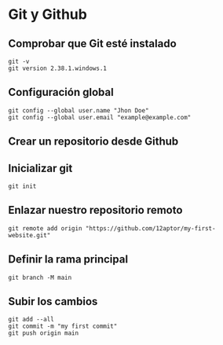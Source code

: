 # Git y Github

## Comprobar que Git esté instalado

```
git -v
git version 2.38.1.windows.1
```

## Configuración global

```
git config --global user.name "Jhon Doe"
git config --global user.email "example@example.com"
```

## Crear un repositorio desde Github

## Inicializar git

```
git init
```

## Enlazar nuestro repositorio remoto

```
git remote add origin "https://github.com/12aptor/my-first-website.git"
```

## Definir la rama principal

```
git branch -M main
```

## Subir los cambios

```
git add --all
git commit -m "my first commit"
git push origin main
```
